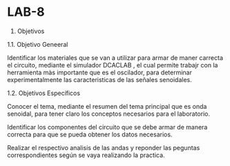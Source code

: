 # LAB-8

1. Objetivos 

1.1. Objetivo Geneeral

Identificar los materiales  que se van a utilizar para armar de maner carrecta el circuito, mediante el simulador DCACLAB , el cual permite trabajr con la herramienta màs importante que es el oscilador, para determinar experimentalmente las caracteristicas de las señales senoidales. 

1.2. Objetivos Específicos 

Conocer el tema, mediante el resumen del tema principal que es onda senoidal, para tener claro los conceptos necesarios para el laboratorio. 

Identificar los componentes del circuito que se debe armar de manera correcta para que se pueda obtener los datos necesarios.

Realizar el respectivo analisis de las andas y reponder las peguntas correspondientes según se vaya realizando la practica. 
